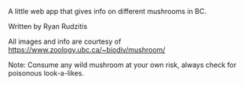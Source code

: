 A little web app that gives info on different mushrooms in BC.

Written by Ryan Rudzitis

All images and info are courtesy of https://www.zoology.ubc.ca/~biodiv/mushroom/

Note: Consume any wild mushroom at your own risk, always check for poisonous look-a-likes.
